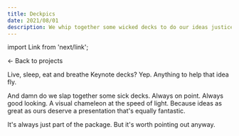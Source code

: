 ```yaml
---
title: Deckpics
date: 2021/08/01
description: We whip together some wicked decks to do our ideas justice.
---
```


import Link from 'next/link';

<Link href="/posts">← Back to projects</Link>

Live, sleep, eat and breathe Keynote decks? Yep. Anything to help that idea fly.

And damn do we slap together some sick decks. Always on point. Always good looking. A visual chameleon at the speed of light. Because ideas as great as ours deserve a presentation that's equally fantastic. 

It's always just part of the package. But it's worth pointing out anyway.